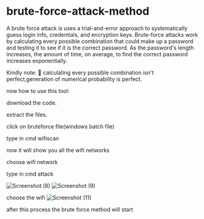 # brute-force-attack-method
A brute force attack is uses a trial-and-error approach to systematically guess login info, credentials, and encryption keys. 
Brute-force attacks work by calculating every possible combination that could make up a password and testing it to see if it is the correct password. As the password's length increases, the amount of time, on average, to find the correct password increases exponentially.

Kindly note:
🦯 calculating every possible combination isn't perfect,generation of numerical probability is perfect.

now how to use this tool:

download the code.

extract the files.

click on bruteforce file(windows batch file)

type in cmd wifiscan

now it will show you all the wifi networks

choose wifi network

type in cmd attack


![Screenshot (8)](https://github.com/user-attachments/assets/38233c11-9e15-403f-8e2c-911418e6e4ae)
![Screenshot (9)](https://github.com/user-attachments/assets/f3c2922d-6399-4bfe-8724-e38eb89aaa03)


choose the wifi ![Screenshot (11)](https://github.com/user-attachments/assets/560be246-ac71-4984-8194-373e66bba278)


after this process the brute force method will start 

